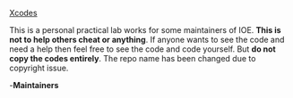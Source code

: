 [Xcodes](https://github.com/github-maverick/Xcodes)

This is a personal practical lab works for some maintainers of IOE. **This is not to help others cheat or anything**. If anyone wants to see the code and need a help then feel free to see the code and code yourself. But **do not copy the codes entirely**. The repo name has been changed due to copyright issue.

-**Maintainers** 
